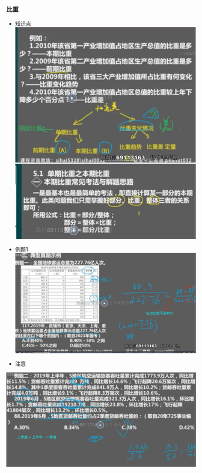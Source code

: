 ### 比重

- 知识点
![111](../images5/81.png)
![111](../images5/82.png)

- 例题1
![111](../images5/83.png)
- 注意

![111](../images5/84.png)
```

```